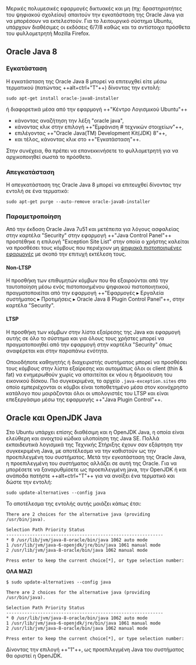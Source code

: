 Μερικές πολυμεσικές εφαρμογές δικτυακές και μη (πχ: δραστηριοτήτες του
ψηφιακού σχολείου) απαιτούν την εγκατάσταση της Oracle Java για να
μπορέσουν να εκτελεστούν. Για το λειτουργικό σύστημα Ubuntu,
υπάρχουν διαθέσιμες οι εκδόσεις 6/7/8 καθώς και τα αντίστοιχα
πρόσθετα του φυλλομετρητή Mozilla Firefox.

## Oracle Java 8

### Εγκατάσταση

Η εγκατάσταση της Oracle Java 8 μπορεί να επιτευχθεί είτε μέσω
τερματικού (πατώντας ++alt+ctrl+"T"++) δίνοντας την εντολή:
```shell
sudo apt-get install oracle-java8-installer
```

ή διαφορετικά μέσα από την εφαρμογή ++"Κέντρο Λογισμικού Ubuntu"++

  - κάνοντας αναζήτηση την λέξη "oracle java",
  - κάνοντας κλικ στην επιλογή ++"Εμφάνιση # τεχνικών στοιχείων"++,
  - επιλέγοντας ++"Oracle Java(TM) Development Kit(JDK) 8"++,
  - και τέλος, κάνοντας κλικ στο ++"Εγκατάσταση"++.

Στην συνέχεια, θα πρέπει να επανεκκινήσετε το φυλλομετρητή για να
αρχικοποιηθεί σωστά το πρόσθετο.

### Απεγκατάσταση

Η απεγκατάσταση της Oracle Java 8 μπορεί να επιτευχθεί δίνοντας την
εντολή σε ένα τερματικό:
```shell
sudo apt-get purge --auto-remove oracle-java8-installer
```

### Παραμετροποίηση

Από την έκδοση Oracle Java 7u51 και μετέπειτα για λόγους ασφαλείας στην
καρτέλα "Security" στην εφαρμογή ++"Java Control Panel"++
προστέθηκε η επιλογή "Exception Site List" στην οποία ο χρήστης καλείται να
προσθέσει τους κόμβους που περιέχουν μη [ψηφιακά πιστοποιημένες εφαρμογές](http://el.wikipedia.org/wiki/%CE%A8%CE%B7%CF%86%CE%B9%CE%B1%CE%BA%CF%8C_%CF%80%CE%B9%CF%83%CF%84%CE%BF%CF%80%CE%BF%CE%B9%CE%B7%CF%84%CE%B9%CE%BA%CF%8C)
με σκοπό την επιτυχή εκτέλεση τους.

#### Non-LTSP

Η προσθήκη των επιθυμητών κόμβων που θα εξαιρούνται από την ταυτοποίηση
μέσω ενός πιστοποιημένου ψηφιακού πιστοποιητικού, πραγματοποιείται από
την εφαρμογή ++"Εφαρμογές  ▸  Εργαλεία συστήματος  ▸  Προτιμήσεις  ▸  Oracle Java 8 Plugin Control Panel"++, στην καρτέλα "Security".

#### LTSP

H προσθήκη των κόμβων στην λίστα εξαίρεσης της Java και εφαρμογή αυτής
σε όλο το σύστημα και για όλους τους χρήστες μπορεί να πραγματοποιηθεί
από την εφαρμογή  στην καρτέλα "Security" όπως αναφέρεται και στην
παραπάνω ενότητα.

Οποιοδήποτε καθηγητής ή διαχειριστής συστήματος μπορεί να προσθέσει τους
κόμβους στην λίστα εξαίρεσης και αυτομάτως όλοι οι client (thin & fat)
να ενημερωθούν χωρίς να απαιτείται εκ νέου η δημοσίευση του εικονικού
δίσκου. Πιο συγκεκριμένα, το αρχείο `.java-exception.sites` στο οποίο
εμπεριέχονται οι κόμβοι είναι τοποθετημένο μέσα στον κοινόχρηστο
κατάλογο που μοιράζονται όλοι οι υπολογιστές του LTSP και είναι
επεξεργάσιμο μέσω της εφαρμογής ++"Java Plugin Control"++.

## Oracle και OpenJDK Java

Στο Ubuntu υπάρχει επίσης διαθέσιμη και η OpenJDK Java, η οποία είναι
ελεύθερη και ανοιχτού κώδικα υλοποίηση της Java SE. Πολλά
εκπαιδευτικά λογισμικά της Τεχνικής Στήριξης έχουν σαν
εξάρτηση την συγκεκριμένη Java, με αποτέλεσμα να την καθιστούν ως
την προεπιλεγμένη του συστήματος. Μετά την εγκατάσταση της Oracle Java,
η προεπιλεγμένη του συστήματος αλλάζει σε αυτή της Oracle. Για να
μπορέσετε να ξαναρυθμίσετε ως προεπιλεγμένη java, την OpenJDK ή
και ανάποδα πατήστε ++alt+ctrl+"T"++ για να ανοίξει ένα τερματικό και δώστε την
εντολή:
```shell
sudo update-alternatives --config java
```
Το αποτέλεσμα της εντολής αυτής μοιάζει κάπως έτσι:
```shell hl_lines="1-20"
There are 2 choices for the alternative java (providing /usr/bin/java).

Selection Path Priority Status
------------------------------------------------------------
* 0 /usr/lib/jvm/java-8-oracle/bin/java 1062 auto mode
1 /usr/lib/jvm/java-6-openjdk/jre/bin/java 1061 manual mode
2 /usr/lib/jvm/java-8-oracle/bin/java 1062 manual mode

Press enter to keep the current choice[*], or type selection number:
```

**ΟΛΑ ΜΑΖΙ**

```shell hl_lines="2-11"
$ sudo update-alternatives --config java

There are 2 choices for the alternative java (providing /usr/bin/java).

Selection Path Priority Status
------------------------------------------------------------
* 0 /usr/lib/jvm/java-8-oracle/bin/java 1062 auto mode
1 /usr/lib/jvm/java-6-openjdk/jre/bin/java 1061 manual mode
2 /usr/lib/jvm/java-8-oracle/bin/java 1062 manual mode

Press enter to keep the current choice[*], or type selection number:
```
Δίνοντας την επιλογή ++"1"++, ως προεπιλεγμένη Java του συστήματος θα οριστεί η
OpenJDK.